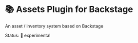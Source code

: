 # 📚 Assets Plugin for Backstage

An asset / inventory system based on Backstage

Status: 🧪 experimental
